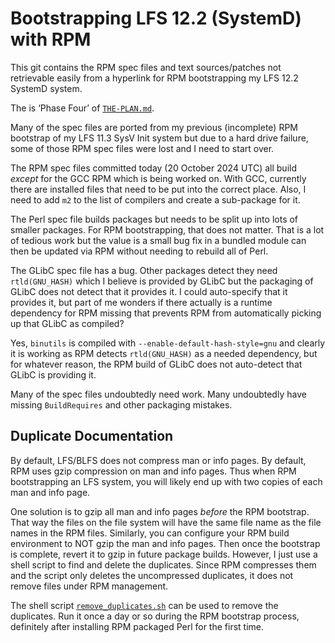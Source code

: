 Bootstrapping LFS 12.2 (SystemD) with RPM
=========================================

This git contains the RPM spec files and text sources/patches not retrievable
easily from a hyperlink for RPM bootstrapping my LFS 12.2 SystemD system.

The is ‘Phase Four’ of [`THE-PLAN.md`](THE-PLAN.md).

Many of the spec files are ported from my previous (incomplete) RPM bootstrap of
my LFS 11.3 SysV Init system but due to a hard drive failure, some of those RPM
spec files were lost and I need to start over.

The RPM spec files committed today (20 October 2024 UTC) all build *except* for
the GCC RPM which is being worked on. With GCC, currently there are installed
files that need to be put into the correct place. Also, I need to add `m2` to
the list of compilers and create a sub-package for it.

The Perl spec file builds packages but needs to be split up into lots of smaller
packages. For RPM bootstrapping, that does not matter. That is a lot of tedious
work but the value is a small bug fix in a bundled module can then be updated
via RPM without needing to rebuild all of Perl.

The GLibC spec file has a bug. Other packages detect they need `rtld(GNU_HASH)`
which I believe is provided by GLibC but the packaging of GLibC does not detect
that it provides it. I could auto-specify that it provides it, but part of me
wonders if there actually is a runtime dependency for RPM missing that prevents
RPM from automatically picking up that GLibC as compiled?

Yes, `binutils` is compiled with `--enable-default-hash-style=gnu` and clearly
it is working as RPM detects `rtld(GNU_HASH)` as a needed dependency, but for
whatever reason, the RPM build of GLibC does not auto-detect that GLibC is
providing it.

Many of the spec files undoubtedly need work. Many undoubtedly have missing
`BuildRequires` and other packaging mistakes.


Duplicate Documentation
-----------------------

By default, LFS/BLFS does not compress man or info pages. By default, RPM uses
gzip compression on man and info pages. Thus when RPM bootstrapping an LFS
system, you will likely end up with two copies of each man and info page.

One solution is to gzip all man and info pages *before* the RPM bootstrap. That
way the files on the file system will have the same file name as the file names
in the RPM files. Similarly, you can configure your RPM build environment to NOT
gzip the man and info pages. Then once the bootstrap is complete, revert it to
gzip in future package builds. However, I just use a shell script to find and
delete the duplicates. Since RPM compresses them and the script only deletes the
uncompressed duplicates, it does not remove files under RPM management.

The shell script [`remove_duplicates.sh`](remove_duplicates.sh) can be used to
remove the duplicates. Run it once a day or so during the RPM bootstrap process,
definitely after installing RPM packaged Perl for the first time.
